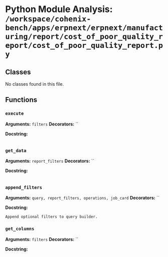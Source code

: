 # Python Module Analysis: `/workspace/cohenix-bench/apps/erpnext/erpnext/manufacturing/report/cost_of_poor_quality_report/cost_of_poor_quality_report.py`

## Classes

No classes found in this file.


## Functions

### `execute`
**Arguments:** `filters`
**Decorators:** ``

**Docstring:**
```

```
### `get_data`
**Arguments:** `report_filters`
**Decorators:** ``

**Docstring:**
```

```
### `append_filters`
**Arguments:** `query, report_filters, operations, job_card`
**Decorators:** ``

**Docstring:**
```
Append optional filters to query builder.
```
### `get_columns`
**Arguments:** `filters`
**Decorators:** ``

**Docstring:**
```

```


